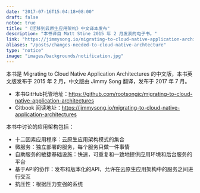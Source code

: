 ```yaml
---
date: "2017-07-16T15:04:18+08:00"
draft: false
notoc: true
title: "《迁移到云原生应用架构》中文译本发布"
description: "本书译自 Matt Stine 2015 年 2 月发表的电子书。"
link: "https://jimmysong.io/migrating-to-cloud-native-application-architectures"
aliases: "/posts/changes-needed-to-cloud-native-archtecture"
type: "notice"
image: "images/backgrounds/notification.jpg"
---
```


本书是 Migrating to Cloud Native Application Architectures 的中文版，本书英文版发布于 2015 年 2 月，中文版由 Jimmy Song 翻译，发布于 2017 年 7 月。

- 本书GitHub托管地址：<https://github.com/rootsongjc/migrating-to-cloud-native-application-architectures>
- Gitbook 阅读地址：<https://jimmysong.io/migrating-to-cloud-native-application-architectures>

本书中讨论的应用架构包括：

- 十二因素应用程序：云原生应用架构模式的集合
- 微服务：独立部署的服务，每个服务只做一件事情
- 自助服务的敏捷基础设施：快速，可重复和一致地提供应用环境和后台服务的平台
- 基于API的协作：发布和版本化的API，允许在云原生应用架构中的服务之间进行交互
- 抗压性：根据压力变强的系统